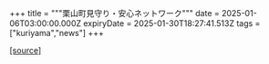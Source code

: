 +++
title = """栗山町見守り・安心ネットワーク"""
date = 2025-01-06T03:00:00.000Z
expiryDate = 2025-01-30T18:27:41.513Z
tags = ["kuriyama","news"]
+++


[[source]](https://www.town.kuriyama.hokkaido.jp/soshiki/43/15354.html)
